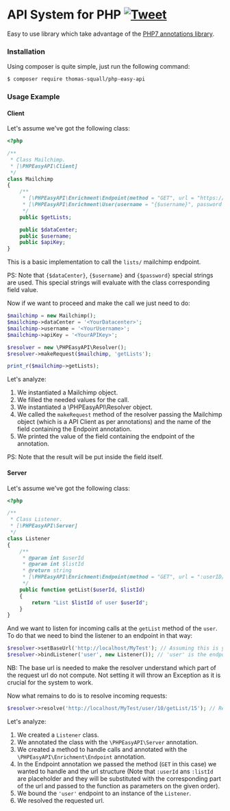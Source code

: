 # API System for PHP [![Tweet](https://img.shields.io/twitter/url/http/shields.io.svg?style=social)](https://twitter.com/intent/tweet?text=Easy%20to%20use%20PHP%20API%20libray!%20Check%20it%20out!%20&url=https://github.com/ThomasSquall/PHPEasyAPI&hashtags=php,api-server,api-client,developers)

Easy to use library which take advantage of the [PHP7 annotations library](https://github.com/ThomasSquall/PHPMagicAnnotations).

### Installation

Using composer is quite simple, just run the following command:
``` sh
$ composer require thomas-squall/php-easy-api
```

### Usage Example

#### Client

Let's assume we've got the following class:

``` php
<?php

/**
 * Class Mailchimp.
 * [\PHPEasyAPI\Client]
 */
class Mailchimp
{
    /**
     * [\PHPEasyAPI\Enrichment\Endpoint(method = "GET", url = "https://{$dataCenter}.api.mailchimp.com/3.0/lists/")]
     * [\PHPEasyAPI\Enrichment\User(username = "{$username}", password = "{$apiKey}")]
     */
    public $getLists;

    public $dataCenter;
    public $username;
    public $apiKey;
}
```

This is a basic implementation to call the `lists/` mailchimp endpoint.

PS: Note that `{$dataCenter}`, `{$username}` and `{$password}` special strings are used.
This special strings will evaluate with the class corresponding field value.

Now if we want to proceed and make the call we just need to do:

``` php
$mailchimp = new Mailchimp();
$mailchimp->dataCenter = '<YourDatacenter>';
$mailchimp->username = '<YourUsername>';
$mailchimp->apiKey = '<YourAPIKey>';

$resolver = new \PHPEasyAPI\Resolver();
$resolver->makeRequest($mailchimp, 'getLists');

print_r($mailchimp->getLists);
```

Let's analyze:
1) We instantiated a Mailchimp object.
2) We filled the needed values for the call.
3) We instantiated a \PHPEasyAPI\Resolver object.
4) We called the `makeRequest` method of the resolver passing the Mailchimp object (which is a API Client as per annotations) and the name of the field containing the Endpoint annotation.
5) We printed the value of the field containing the endpoint of the annotation.

PS: Note that the result will be put inside the field itself.

#### Server

Let's assume we've got the following class:

``` php
<?php

/**
 * Class Listener.
 * [\PHPEasyAPI\Server]
 */
class Listener
{
    /**
     * @param int $userId
     * @param int $listId
     * @return string
     * [\PHPEasyAPI\Enrichment\Endpoint(method = "GET", url = ":userID/getList/:listId")]
     */
    public function getList($userId, $listId)
    {
        return "List $listId of user $userId";
    }
}
```

And we want to listen for incoming calls at the `getList` method of the `user`.
To do that we need to bind the listener to an endpoint in that way:

``` php
$resolver->setBaseUrl('http://localhost/MyTest'); // Assuming this is your local test url.
$resolver->bindListener('user', new Listener()); // 'user' is the endpoint.
```

NB: The base url is needed to make the resolver understand which part of the request url do not compute.
Not setting it will throw an Exception as it is crucial for the system to work.

Now what remains to do is to resolve incoming requests:

``` php
$resolver->resolve('http://localhost/MyTest/user/10/getList/15'); // Replace this with the real request url.
```

Let's analyze:
1) We created a `Listener` class.
2) We annotated the class with the `\PHPEasyAPI\Server` annotation.
3) We created a method to handle calls and annotated with the `\PHPEasyAPI\Enrichment\Endpoint` annotation.
4) In the Endpoint annotation we passed the method (`GET` in this case) we wanted to handle and the url structure (Note that `:userId` ans `:listId` are placeholder and they will be substituted with the corresponding part of the url and passed to the function as parameters on the given order).
5) We bound the `'user'` endpoint to an instance of the `Listener`.
6) We resolved the requested url.